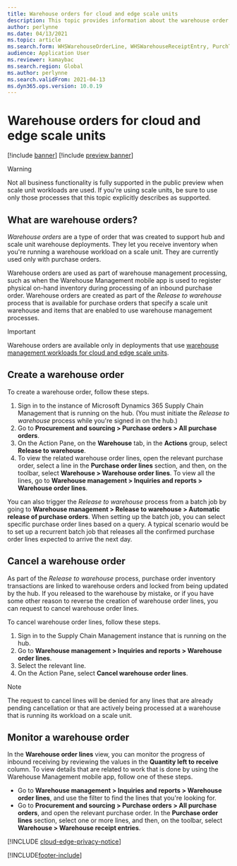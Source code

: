 ```yaml
---
title: Warehouse orders for cloud and edge scale units
description: This topic provides information about the warehouse order capability that is used as part of the warehouse scale unit workload.
author: perlynne
ms.date: 04/13/2021
ms.topic: article
ms.search.form: WHSWarehouseOrderLine, WHSWarehouseReceiptEntry, PurchTable
audience: Application User
ms.reviewer: kamaybac
ms.search.region: Global
ms.author: perlynne
ms.search.validFrom: 2021-04-13
ms.dyn365.ops.version: 10.0.19
---
```


# Warehouse orders for cloud and edge scale units

[!include [banner](../includes/banner.md)]
[!include [preview banner](../includes/preview-banner.md)]

> [!WARNING]
> Not all business functionality is fully supported in the public preview when scale unit workloads are used. If you're using scale units, be sure to use only those processes that this topic explicitly describes as supported.

## What are warehouse orders?

*Warehouse orders* are a type of order that was created to support hub and scale unit warehouse deployments. They let you receive inventory when you're running a warehouse workload on a scale unit. They are currently used only with purchase orders.

Warehouse orders are used as part of warehouse management processing, such as when the Warehouse Management mobile app is used to register physical on-hand inventory during processing of an inbound purchase order. Warehouse orders are created as part of the *Release to warehouse* process that is available for purchase orders that specify a scale unit warehouse and items that are enabled to use warehouse management processes.

> [!IMPORTANT]
> Warehouse orders are available only in deployments that use [warehouse management workloads for cloud and edge scale units](cloud-edge-workload-warehousing.md).

## Create a warehouse order

To create a warehouse order, follow these steps.

1. Sign in to the instance of Microsoft Dynamics 365 Supply Chain Management that is running on the hub. (You must initiate the *Release to warehouse* process while you're signed in on the hub.)
1. Go to **Procurement and sourcing \> Purchase orders \> All purchase orders**.
1. On the Action Pane, on the **Warehouse** tab, in the **Actions** group, select **Release to warehouse**.
1. To view the related warehouse order lines, open the relevant purchase order, select a line in the **Purchase order lines** section, and then, on the toolbar, select **Warehouse \> Warehouse order lines**. To view all the lines, go to **Warehouse management \> Inquiries and reports \> Warehouse order lines**.

You can also trigger the *Release to warehouse* process from a batch job by going to **Warehouse management > Release to warehouse > Automatic release of purchase orders**. When setting up the batch job, you can select specific purchase order lines based on a query. A typical scenario would be to set up a recurrent batch job that releases all the confirmed purchase order lines expected to arrive the next day.

## Cancel a warehouse order

As part of the *Release to warehouse* process, purchase order inventory transactions are linked to warehouse orders and locked from being updated by the hub. If you released to the warehouse by mistake, or if you have some other reason to reverse the creation of warehouse order lines, you can request to cancel warehouse order lines.

To cancel warehouse order lines, follow these steps.

1. Sign in to the Supply Chain Management instance that is running on the hub.
1. Go to **Warehouse management \> Inquiries and reports \> Warehouse order lines**.
1. Select the relevant line.
1. On the Action Pane, select **Cancel warehouse order lines**.

> [!NOTE]
> The request to cancel lines will be denied for any lines that are already pending cancellation or that are actively being processed at a warehouse that is running its workload on a scale unit.

## Monitor a warehouse order

In the **Warehouse order lines** view, you can monitor the progress of inbound receiving by reviewing the values in the **Quantity left to receive** column. To view details that are related to work that is done by using the Warehouse Management mobile app, follow one of these steps.

- Go to **Warehouse management \> Inquiries and reports \> Warehouse order lines**, and use the filter to find the lines that you're looking for.
- Go to **Procurement and sourcing \> Purchase orders \> All purchase orders**, and open the relevant purchase order. In the **Purchase order lines** section, select one or more lines, and then, on the toolbar, select **Warehouse \> Warehouse receipt entries**.

[!INCLUDE [cloud-edge-privacy-notice](../../includes/cloud-edge-privacy-notice.md)]


[!INCLUDE[footer-include](../../includes/footer-banner.md)]
